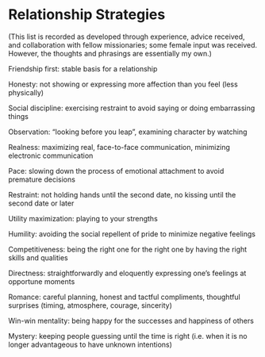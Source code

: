 # Relationship Strategies 
  
(This list is recorded as developed through experience, advice received, and collaboration with fellow missionaries; some female input was received. However, the thoughts and phrasings are essentially my own.)

Friendship first: stable basis for a relationship

Honesty: not showing or expressing more affection than you feel (less physically)

Social discipline: exercising restraint to avoid saying or doing embarrassing things

Observation: “looking before you leap”, examining character by watching

Realness: maximizing real, face-to-face communication, minimizing electronic communication

Pace: slowing down the process of emotional attachment to avoid premature decisions

Restraint: not holding hands until the second date, no kissing until the second date or later

Utility maximization: playing to your strengths

Humility: avoiding the social repellent of pride to minimize negative feelings

Competitiveness: being the right one for the right one  by having the right skills and qualities

Directness: straightforwardly and eloquently expressing one’s feelings at opportune moments

Romance: careful planning, honest and tactful compliments, thoughtful surprises (timing, atmosphere, courage, sincerity)

Win-win mentality: being happy for the successes and happiness of others

Mystery: keeping people guessing until the time is right (i.e. when it is no longer advantageous to have unknown intentions)
